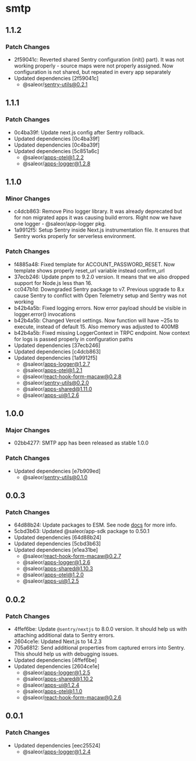 # smtp

## 1.1.2

### Patch Changes

- 2f59041c: Reverted shared Sentry configuration (init() part). It was not working properly - source maps were not properly assigned. Now configuration is not shared, but repeated in every app separately
- Updated dependencies [2f59041c]
  - @saleor/sentry-utils@0.2.1

## 1.1.1

### Patch Changes

- 0c4ba39f: Update next.js config after Sentry rollback.
- Updated dependencies [0c4ba39f]
- Updated dependencies [0c4ba39f]
- Updated dependencies [5c851a6c]
  - @saleor/apps-otel@1.2.2
  - @saleor/apps-logger@1.2.8

## 1.1.0

### Minor Changes

- c4dcb863: Remove Pino logger library. It was already deprecated but for non migrated apps it was causing build errors. Right now we have one logger - @saleor/app-logger pkg.
- 1a9912f5: Setup Sentry inside Next.js instrumentation file. It ensures that Sentry works properly for serverless environment.

### Patch Changes

- f4885a48: Fixed template for ACCOUNT_PASSWORD_RESET. Now template shows properly reset_url variable instead confirm_url
- 37ecb246: Update pnpm to 9.2.0 version. It means that we also dropped support for Node.js less than 16.
- cc047b1d: Downgraded Sentry package to v7. Previous upgrade to 8.x cause Sentry to conflict with Open Telemetry setup and Sentry was not working
- b42b4a5b: Fixed logging errors. Now error payload should be visible in logger.error() invocations
- b42b4a5b: Changed Vercel settings. Now function will have ~25s to execute, instead of default 15. Also memory was adjusted to 400MB
- b42b4a5b: Fixed missing LoggerContext in TRPC endpoint. Now context for logs is passed properly in configuration paths
- Updated dependencies [37ecb246]
- Updated dependencies [c4dcb863]
- Updated dependencies [1a9912f5]
  - @saleor/apps-logger@1.2.7
  - @saleor/apps-otel@1.2.1
  - @saleor/react-hook-form-macaw@0.2.8
  - @saleor/sentry-utils@0.2.0
  - @saleor/apps-shared@1.11.0
  - @saleor/apps-ui@1.2.6

## 1.0.0

### Major Changes

- 02bb4277: SMTP app has been released as stable 1.0.0

### Patch Changes

- Updated dependencies [e7b909ed]
  - @saleor/sentry-utils@0.1.0

## 0.0.3

### Patch Changes

- 64d88b24: Update packages to ESM. See node [docs](https://nodejs.org/api/esm.html) for more info.
- 5cbd3b63: Updated @saleor/app-sdk package to 0.50.1
- Updated dependencies [64d88b24]
- Updated dependencies [5cbd3b63]
- Updated dependencies [e1ea31be]
  - @saleor/react-hook-form-macaw@0.2.7
  - @saleor/apps-logger@1.2.6
  - @saleor/apps-shared@1.10.3
  - @saleor/apps-otel@1.2.0
  - @saleor/apps-ui@1.2.5

## 0.0.2

### Patch Changes

- 4ffef6be: Update `@sentry/nextjs` to 8.0.0 version. It should help us with attaching additional data to Sentry errors.
- 2604ce1e: Updated Next.js to 14.2.3
- 705a6812: Send additional properties from captured errors into Sentry. This should help us with debugging issues.
- Updated dependencies [4ffef6be]
- Updated dependencies [2604ce1e]
  - @saleor/apps-logger@1.2.5
  - @saleor/apps-shared@1.10.2
  - @saleor/apps-ui@1.2.4
  - @saleor/apps-otel@1.1.0
  - @saleor/react-hook-form-macaw@0.2.6

## 0.0.1

### Patch Changes

- Updated dependencies [eec25524]
  - @saleor/apps-logger@1.2.4
